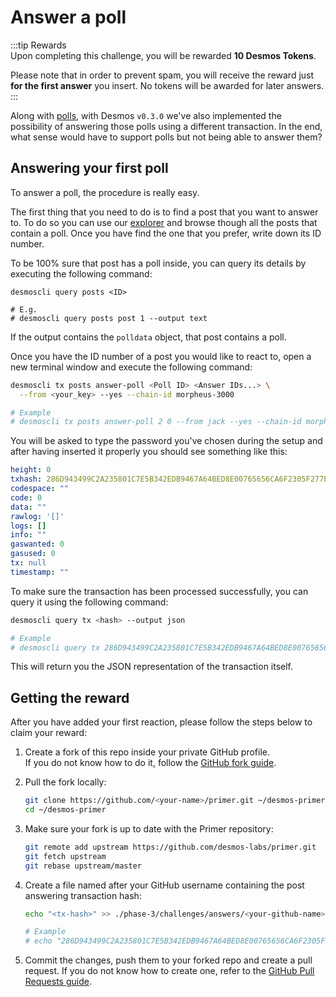 # Answer a poll
:::tip Rewards  
Upon completing this challenge, you will be rewarded **10 Desmos Tokens**. 
  
Please note that in order to prevent spam, you will receive the reward just **for the first answer** you insert. No tokens will be awarded for later answers.  
:::

Along with [polls](create-poll.md), with Desmos `v0.3.0` we've also implemented the possibility of answering those polls using a different transaction. In the end, what sense would have to support polls but not being able to answer them? 

## Answering your first poll
To answer a poll, the procedure is really easy.

The first thing that you need to do is to find a post that you want to answer to. To do so you can use our [explorer](https://morpheus.desmos.network) and browse though all the posts that contain a poll. Once you have find the one that you prefer, write down its ID number. 

To be 100% sure that post has a poll inside, you can query its details by executing the following command: 

```
desmoscli query posts <ID>

# E.g.
# desmoscli query posts post 1 --output text
```

If the output contains the `polldata` object, that post contains a poll. 

Once you have the ID number of a post you would like to react to, open a new terminal window and execute the following command: 

```bash
desmoscli tx posts answer-poll <Poll ID> <Answer IDs...> \
  --from <your_key> --yes --chain-id morpheus-3000

# Example
# desmoscli tx posts answer-poll 2 0 --from jack --yes --chain-id morpheus-3000
```  

You will be asked to type the password you've chosen during the setup and after having inserted it properly you should see something like this: 

```yml
height: 0
txhash: 286D943499C2A235801C7E5B342EDB9467A64BED8E00765656CA6F2305F277E7
codespace: ""
code: 0
data: ""
rawlog: '[]'
logs: []
info: ""
gaswanted: 0
gasused: 0
tx: null
timestamp: ""
```

To make sure the transaction has been processed successfully, you can query it using the following command: 

```bash
desmoscli query tx <hash> --output json

# Example
# desmoscli query tx 286D943499C2A235801C7E5B342EDB9467A64BED8E00765656CA6F2305F277E7 --output json
``` 

This will return you the JSON representation of the transaction itself.

## Getting the reward 
After you have added your first reaction, please follow the steps below to claim your reward: 

1. Create a fork of this repo inside your private GitHub profile.  
   If you do not know how to do it, follow the [GitHub fork guide](https://help.github.com/en/github/getting-started-with-github/fork-a-repo).

2. Pull the fork locally:  
   ```bash
   git clone https://github.com/<your-name>/primer.git ~/desmos-primer
   cd ~/desmos-primer
   ```
   
3. Make sure your fork is up to date with the Primer repository:  
   ```bash
   git remote add upstream https://github.com/desmos-labs/primer.git
   git fetch upstream
   git rebase upstream/master
   ```

4. Create a file named after your GitHub username containing the post answering transaction hash:  
   ```bash
   echo "<tx-hash>" >> ./phase-3/challenges/answers/<your-github-name>
   
   # Example
   # echo "286D943499C2A235801C7E5B342EDB9467A64BED8E00765656CA6F2305F277E7" >> ./phase-3/challenges/answers/RiccardoM
   ```

5. Commit the changes, push them to your forked repo and create a pull request. If you do not know how to create one, refer to the [GitHub Pull Requests guide](https://help.github.com/en/github/collaborating-with-issues-and-pull-requests/creating-a-pull-request).
